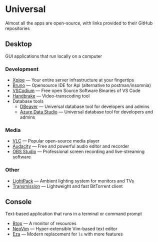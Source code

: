 ﻿# Universal
Almost all the apps are open-source, with links provided to their GitHub repositories

## Desktop
GUI applications that run locally on a computer

### Development
- [Xpipe](https://github.com/xpipe-io/xpipe) — Your entire server infrastructure at your fingertips
- [Bruno](https://github.com/usebruno/bruno) — Opensource IDE for Api (alternative to postman/insomnia)
- [VSCodium](https://github.com/VSCodium/vscodium) — Free open Source Software Binaries of VS Code
- [Handbrake](https://github.com/HandBrake/HandBrake) — Video-transcoding tool
- Database tools
  - [DBeaver](https://github.com/dbeaver/dbeaver) — Universal database tool for developers and admins
  - [Azure Data Studio](https://github.com/microsoft/azuredatastudio) — Universal database tool for developers and admins


### Media
- [VLC](https://github.com/videolan/vlc) — Popular open-source media player
- [Audacity](https://github.com/audacity/audacity) — Free and powerful audio editor and recorder
- [OBS Studio](https://github.com/obsproject/obs-studio) — Professional screen recording and live-streaming software

### Other
- [LightPack](https://github.com/psieg/Lightpack) — Ambient lighting system for monitors and TVs
- [Transmission](https://github.com/transmission/transmission) — Lightweight and fast BitTorrent client

## Console
Text-based application that runs in a terminal or command prompt

- [Btop](https://github.com/aristocratos/btop) — A monitor of resources
- [NeoVim](https://github.com/neovim/neovim) — Hyper-extensible Vim-based text editor
- [Eza](https://github.com/eza-community/eza) — Modern replacement for `ls` with more features